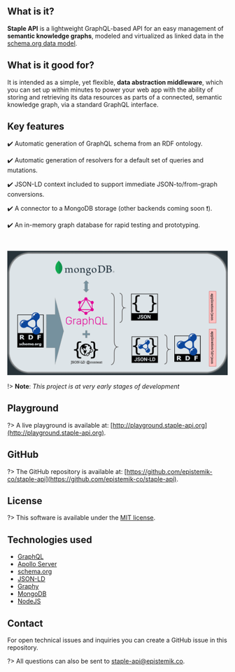 ## What is it?

**Staple API** is a lightweight GraphQL-based API for an easy management of **semantic knowledge graphs**, modeled and virtualized as linked data in the [schema.org data model](https://schema.org/docs/datamodel.html). 

## What is it good for?

It is intended as a simple, yet flexible, **data abstraction middleware**, which you can set up within minutes to power your web app with the ability of storing and retrieving its data resources as parts of a connected, semantic knowledge graph, via a standard GraphQL interface. 

## Key features

:heavy_check_mark: Automatic generation of GraphQL schema from an RDF ontology.

:heavy_check_mark: Automatic generation of resolvers for a default set of queries and mutations.

:heavy_check_mark: JSON-LD context included to support immediate JSON-to/from-graph conversions.

:heavy_check_mark: A connector to a MongoDB storage (other backends coming soon :exclamation:).

:heavy_check_mark: An in-memory graph database for rapid testing and prototyping.

<br>

<p align="center">
  <img src="staple-api-architecture2.png">
</p>




!> **Note**: *This project is at very early stages of development*


## Playground

?> A live playground is available at: [http://playground.staple-api.org](http://playground.staple-api.org).


## GitHub

?> The GitHub repository is available at: [https://github.com/epistemik-co/staple-api](https://github.com/epistemik-co/staple-api).

## License

?> This software is available under the [MIT license](https://github.com/epistemik-co/staple-api/blob/master/LICENSE).

## Technologies used

* [GraphQL](https://graphql.org/)
* [Apollo Server](https://www.apollographql.com/)
* [schema.org](http://schema.org)
* [JSON-LD](https://json-ld.org)
* [Graphy](https://graphy.link/)
* [MongoDB](https://www.mongodb.com/)
* [NodeJS](https://nodejs.org)

## Contact

For open technical issues and inquiries you can create a GitHub issue in this repository. 

?> All questions can also be sent to [staple-api@epistemik.co](staple-api@epistemik.co).